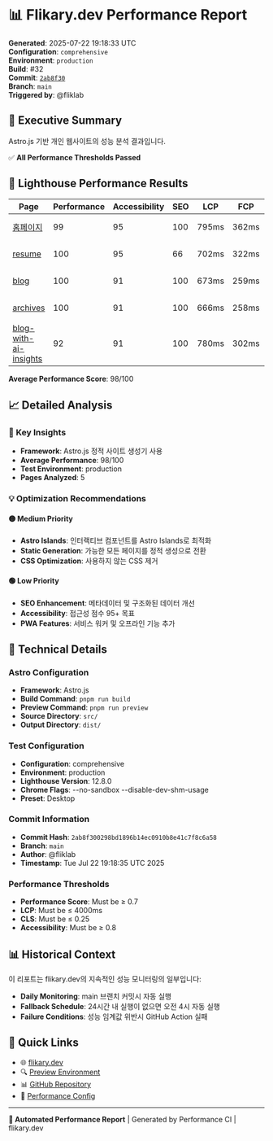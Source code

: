# 📊 Flikary.dev Performance Report

**Generated**: 2025-07-22 19:18:33 UTC  
**Configuration**: `comprehensive`  
**Environment**: `production`  
**Build**: #32  
**Commit**: [`2ab8f30`](https://github.com/fliklab/flikary/commit/2ab8f300298bd1896b14ec0910b8e41c7f8c6a58)  
**Branch**: `main`  
**Triggered by**: @fliklab

## 🎯 Executive Summary

Astro.js 기반 개인 웹사이트의 성능 분석 결과입니다.

✅ **All Performance Thresholds Passed**

## 🧪 Lighthouse Performance Results

| Page | Performance | Accessibility | SEO | LCP | FCP | CLS | Status |
|------|-------------|---------------|-----|-----|-----|-----|--------|
| [홈페이지](https://flikary.dev/) | 99 | 95 | 100 | 795ms | 362ms | 0 | 🟢 Excellent |
| [resume](https://flikary.dev/resume) | 100 | 95 | 66 | 702ms | 322ms | 0.03 | 🟢 Excellent |
| [blog](https://flikary.dev/blog) | 100 | 91 | 100 | 673ms | 259ms | 0 | 🟢 Excellent |
| [archives](https://flikary.dev/archives) | 100 | 91 | 100 | 666ms | 258ms | 0 | 🟢 Excellent |
| [blog-with-ai-insights](https://flikary.dev/blog/blog-with-ai-insights) | 92 | 91 | 100 | 780ms | 302ms | 0.17 | 🟢 Excellent |

**Average Performance Score**: 98/100


## 📈 Detailed Analysis

### 🎯 Key Insights

- **Framework**: Astro.js 정적 사이트 생성기 사용
- **Average Performance**: 98/100
- **Test Environment**: production
- **Pages Analyzed**: 5

### 💡 Optimization Recommendations



#### 🟡 Medium Priority
- **Astro Islands**: 인터랙티브 컴포넌트를 Astro Islands로 최적화
- **Static Generation**: 가능한 모든 페이지를 정적 생성으로 전환
- **CSS Optimization**: 사용하지 않는 CSS 제거

#### 🟢 Low Priority
- **SEO Enhancement**: 메타데이터 및 구조화된 데이터 개선
- **Accessibility**: 접근성 점수 95+ 목표
- **PWA Features**: 서비스 워커 및 오프라인 기능 추가

## 🔧 Technical Details

### Astro Configuration
- **Framework**: Astro.js
- **Build Command**: `pnpm run build`
- **Preview Command**: `pnpm run preview`
- **Source Directory**: `src/`
- **Output Directory**: `dist/`

### Test Configuration
- **Configuration**: comprehensive
- **Environment**: production
- **Lighthouse Version**: 12.8.0
- **Chrome Flags**: --no-sandbox --disable-dev-shm-usage
- **Preset**: Desktop

### Commit Information
- **Commit Hash**: `2ab8f300298bd1896b14ec0910b8e41c7f8c6a58`
- **Branch**: `main`
- **Author**: @fliklab
- **Timestamp**: Tue Jul 22 19:18:35 UTC 2025

### Performance Thresholds
- **Performance Score**: Must be ≥ 0.7
- **LCP**: Must be ≤ 4000ms
- **CLS**: Must be ≤ 0.25
- **Accessibility**: Must be ≥ 0.8

## 📊 Historical Context

이 리포트는 flikary.dev의 지속적인 성능 모니터링의 일부입니다:

- **Daily Monitoring**: main 브랜치 커밋시 자동 실행
- **Fallback Schedule**: 24시간 내 실행이 없으면 오전 4시 자동 실행
- **Failure Conditions**: 성능 임계값 위반시 GitHub Action 실패

## 🔗 Quick Links

- 🌐 [flikary.dev](https://flikary.dev)
- 🔍 [Preview Environment](https://preview.flikary.dev)
- 📊 [GitHub Repository](https://github.com/fliklab/flikary)
- 🔧 [Performance Config](https://github.com/fliklab/flikary/blob/main/performance-config.json)

---

**🤖 Automated Performance Report** | Generated by Performance CI | flikary.dev
